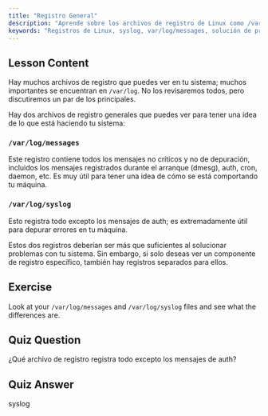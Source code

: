 ```yaml
---
title: "Registro General"
description: "Aprende sobre los archivos de registro de Linux como /var/log/messages y syslog. Comprende sus diferencias para una solución de problemas efectiva del sistema. ¡Comienza tu viaje en Linux!"
keywords: "Registros de Linux, syslog, var/log/messages, solución de problemas de Linux, Linux para principiantes, guía de Linux, registros del sistema"
---
```


## Lesson Content

Hay muchos archivos de registro que puedes ver en tu sistema; muchos importantes se encuentran en `/var/log`. No los revisaremos todos, pero discutiremos un par de los principales.

Hay dos archivos de registro generales que puedes ver para tener una idea de lo que está haciendo tu sistema:

### `/var/log/messages`

Este registro contiene todos los mensajes no críticos y no de depuración, incluidos los mensajes registrados durante el arranque (dmesg), auth, cron, daemon, etc. Es muy útil para tener una idea de cómo se está comportando tu máquina.

### `/var/log/syslog`

Esto registra todo excepto los mensajes de auth; es extremadamente útil para depurar errores en tu máquina.

Estos dos registros deberían ser más que suficientes al solucionar problemas con tu sistema. Sin embargo, si solo deseas ver un componente de registro específico, también hay registros separados para ellos.

## Exercise

Look at your `/var/log/messages` and `/var/log/syslog` files and see what the differences are.

## Quiz Question

¿Qué archivo de registro registra todo excepto los mensajes de auth?

## Quiz Answer

syslog
